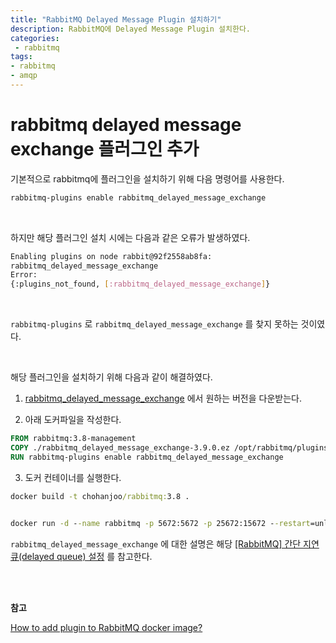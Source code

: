 ```yaml
---
title: "RabbitMQ Delayed Message Plugin 설치하기"
description: RabbitMQ에 Delayed Message Plugin 설치한다.
categories:
 - rabbitmq
tags:
- rabbitmq
- amqp
---
```


# rabbitmq delayed message exchange 플러그인 추가

기본적으로 rabbitmq에 플러그인을 설치하기 위해 다음 명령어를 사용한다.

```bash
rabbitmq-plugins enable rabbitmq_delayed_message_exchange
```

<br/>

하지만 해당 플러그인 설치 시에는 다음과 같은 오류가 발생하였다.

```bash
Enabling plugins on node rabbit@92f2558ab8fa:
rabbitmq_delayed_message_exchange
Error:
{:plugins_not_found, [:rabbitmq_delayed_message_exchange]}
```

<br/>

`rabbitmq-plugins` 로 `rabbitmq_delayed_message_exchange` 를 찾지 못하는 것이였다.

<br/>

해당 플러그인을 설치하기 위해 다음과 같이 해결하였다.

1. [rabbitmq_delayed_message_exchange](https://github.com/rabbitmq/rabbitmq-delayed-message-exchange/releases) 에서 원하는 버전을 다운받는다.

2. 아래 도커파일을 작성한다.

```dockerfile
FROM rabbitmq:3.8-management
COPY ./rabbitmq_delayed_message_exchange-3.9.0.ez /opt/rabbitmq/plugins/
RUN rabbitmq-plugins enable rabbitmq_delayed_message_exchange
```

3. 도커 컨테이너를 실행한다.

```cmd
docker build -t chohanjoo/rabbitmq:3.8 .


docker run -d --name rabbitmq -p 5672:5672 -p 25672:15672 --restart=unless-stopped chohanjoo/rabbitmq:3.8
```

`rabbitmq_delayed_message_exchange` 에 대한 설명은 해당 [[RabbitMQ] 간단 지연 큐(delayed queue) 설정](https://blog.leocat.kr/notes/2018/07/31/rabbitmq-delayed-queue) 를 참고한다.

<br/>
<br/>

**참고**

[How to add plugin to RabbitMQ docker image?](https://stackoverflow.com/questions/52819237/how-to-add-plugin-to-rabbitmq-docker-image)
